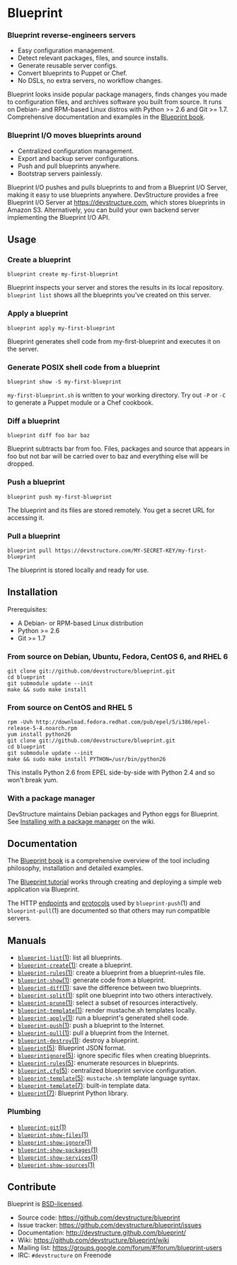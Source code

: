 # Blueprint

### Blueprint reverse-engineers servers

* Easy configuration management.
* Detect relevant packages, files, and source installs.
* Generate reusable server configs.
* Convert blueprints to Puppet or Chef.
* No DSLs, no extra servers, no workflow changes.

Blueprint looks inside popular package managers, finds changes you made to configuration files, and archives software you built from source.  It runs on Debian- and RPM-based Linux distros with Python >= 2.6 and Git >= 1.7. Comprehensive documentation and examples in the [Blueprint book](http://devstructure.github.com/blueprint/).

### Blueprint I/O moves blueprints around

* Centralized configuration management.
* Export and backup server configurations.
* Push and pull blueprints anywhere.
* Bootstrap servers painlessly.

Blueprint I/O pushes and pulls blueprints to and from a Blueprint I/O Server, making it easy to use blueprints anywhere. DevStructure provides a free Blueprint I/O Server at <https://devstructure.com>, which stores blueprints in Amazon S3. Alternatively, you can build your own backend server implementing the Blueprint I/O API.

## Usage

### Create a blueprint

    blueprint create my-first-blueprint

Blueprint inspects your server and stores the results in its local repository.  `blueprint list` shows all the blueprints you've created on this server.

### Apply a blueprint

    blueprint apply my-first-blueprint

Blueprint generates shell code from my-first-blueprint and executes it on the server. 

### Generate POSIX shell code from a blueprint

	blueprint show -S my-first-blueprint

`my-first-blueprint.sh` is written to your working directory.  Try out `-P` or `-C` to generate a Puppet module or a Chef cookbook.

### Diff a blueprint

	blueprint diff foo bar baz

Blueprint subtracts bar from foo. Files, packages and source that appears in foo but not bar will be carried over to baz and everything else will be dropped.

### Push a blueprint

    blueprint push my-first-blueprint

The blueprint and its files are stored remotely.  You get a secret URL for accessing it.

### Pull a blueprint

    blueprint pull https://devstructure.com/MY-SECRET-KEY/my-first-blueprint

The blueprint is stored locally and ready for use.

## Installation

Prerequisites:

* A Debian- or RPM-based Linux distribution
* Python >= 2.6
* Git >= 1.7

### From source on Debian, Ubuntu, Fedora, CentOS 6, and RHEL 6

	git clone git://github.com/devstructure/blueprint.git
	cd blueprint
	git submodule update --init
	make && sudo make install

### From source on CentOS and RHEL 5

	rpm -Uvh http://download.fedora.redhat.com/pub/epel/5/i386/epel-release-5-4.noarch.rpm
	yum install python26
	git clone git://github.com/devstructure/blueprint.git
	cd blueprint
	git submodule update --init
	make && sudo make install PYTHON=/usr/bin/python26

This installs Python 2.6 from EPEL side-by-side with Python 2.4 and so won't break yum.

### With a package manager

DevStructure maintains Debian packages and Python eggs for Blueprint.  See [Installing with a package manager](https://github.com/devstructure/blueprint/wiki/Installing-with-a-package-manager) on the wiki.

## Documentation

The [Blueprint book](http://devstructure.github.com/blueprint/) is a comprehensive overview of the tool including philosophy, installation and detailed examples.

The [Blueprint tutorial](https://devstructure.com/docs/tutorial.html) works through creating and deploying a simple web application via Blueprint.

The HTTP [endpoints](https://devstructure.com/docs/endpoints.html) and [protocols](https://devstructure.com/docs/protocols.html) used by `blueprint-push`(1) and `blueprint-pull`(1) are documented so that others may run compatible servers.

## Manuals

* [`blueprint-list`(1)](http://devstructure.github.com/blueprint/blueprint-list.1.html): list all blueprints.
* [`blueprint-create`(1)](http://devstructure.github.com/blueprint/blueprint-create.1.html): create a blueprint.
* [`blueprint-rules`(1)](http://devstructure.github.com/blueprint/blueprint-rules.1.html): create a blueprint from a blueprint-rules file.
* [`blueprint-show`(1)](http://devstructure.github.com/blueprint/blueprint-show.1.html): generate code from a blueprint.
* [`blueprint-diff`(1)](http://devstructure.github.com/blueprint/blueprint-diff.1.html): save the difference between two blueprints.
* [`blueprint-split`(1)](http://devstructure.github.com/blueprint/blueprint-split.1.html): split one blueprint into two others interactively.
* [`blueprint-prune`(1)](http://devstructure.github.com/blueprint/blueprint-prune.1.html): select a subset of resources interactively.
* [`blueprint-template`(1)](http://devstructure.github.com/blueprint/blueprint-template.1.html): render mustache.sh templates locally.
* [`blueprint-apply`(1)](http://devstructure.github.com/blueprint/blueprint-apply.1.html): run a blueprint's generated shell code.
* [`blueprint-push`(1)](http://devstructure.github.com/blueprint/blueprint-push.1.html): push a blueprint to the Internet.
* [`blueprint-pull`(1)](http://devstructure.github.com/blueprint/blueprint-pull.1.html): pull a blueprint from the Internet.
* [`blueprint-destroy`(1)](http://devstructure.github.com/blueprint/blueprint-destroy.1.html): destroy a blueprint.
* [`blueprint`(5)](http://devstructure.github.com/blueprint/blueprint.5.html): Blueprint JSON format.
* [`blueprintignore`(5)](http://devstructure.github.com/blueprint/blueprintignore.5.html): ignore specific files when creating blueprints.
* [`blueprint-rules`(5)](http://devstructure.github.com/blueprint/blueprint-rules.5.html): enumerate resources in blueprints.
* [`blueprint.cfg`(5)](http://devstructure.github.com/blueprint/blueprint.cfg.5.html): centralized blueprint service configuration.
* [`blueprint-template`(5)](http://devstructure.github.com/blueprint/blueprint-template.5.html): `mustache.sh` template language syntax.
* [`blueprint-template`(7)](http://devstructure.github.com/blueprint/blueprint-template.7.html): built-in template data.
* [`blueprint`(7)](http://devstructure.github.com/blueprint/blueprint.7.html): Blueprint Python library.

### Plumbing

* [`blueprint-git`(1)](http://devstructure.github.com/blueprint/blueprint-git.1.html)
* [`blueprint-show-files`(1)](http://devstructure.github.com/blueprint/blueprint-show-files.1.html)
* [`blueprint-show-ignore`(1)](http://devstructure.github.com/blueprint/blueprint-show-ignore.1.html)
* [`blueprint-show-packages`(1)](http://devstructure.github.com/blueprint/blueprint-show-packages.1.html)
* [`blueprint-show-services`(1)](http://devstructure.github.com/blueprint/blueprint-show-services.1.html)
* [`blueprint-show-sources`(1)](http://devstructure.github.com/blueprint/blueprint-show-sources.1.html)

## Contribute

Blueprint is [BSD-licensed](https://github.com/devstructure/blueprint/blob/master/LICENSE).

* Source code: <https://github.com/devstructure/blueprint>
* Issue tracker: <https://github.com/devstructure/blueprint/issues>
* Documentation: <http://devstructure.github.com/blueprint/>
* Wiki: <https://github.com/devstructure/blueprint/wiki>
* Mailing list: <https://groups.google.com/forum/#!forum/blueprint-users>
* IRC: `#devstructure` on Freenode
